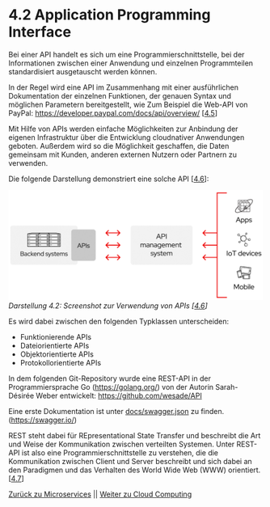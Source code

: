# 4.2 Application Programming Interface

Bei einer API handelt es sich um eine Programmierschnittstelle, bei der Informationen zwischen einer Anwendung und einzelnen Programmteilen standardisiert ausgetauscht werden können.

In der Regel wird eine API im Zusammenhang mit einer ausführlichen Dokumentation der einzelnen Funktionen, der genauen Syntax und möglichen Parametern bereitgestellt, wie Zum Beispiel die Web-API von PayPal: <https://developer.paypal.com/docs/api/overview/> [[4.5](https://www.dev-insider.de/was-ist-eine-api-a-583923/)]

Mit Hilfe von APIs werden einfache Möglichkeiten zur Anbindung der eigenen Infrastruktur über die Entwicklung cloudnativer Anwendungen geboten. Außerdem wird so die Möglichkeit geschaffen, die Daten gemeinsam mit Kunden, anderen externen Nutzern oder Partnern zu verwenden.

Die folgende Darstellung demonstriert eine solche API [[4.6](https://www.redhat.com/de/topics/api/what-are-application-programming-interfaces)]:

![API](../images/API.png)
*Darstellung 4.2: Screenshot zur Verwendung von APIs [[4.6](https://www.redhat.com/de/topics/api/what-are-application-programming-interfaces)]*

Es wird dabei zwischen den folgenden Typklassen unterscheiden:

- Funktionierende APIs
- Dateiorientierte APIs
- Objektorientierte APIs
- Protokollorientierte APIs

In dem folgenden Git-Repository wurde eine REST-API in der Programmiersprache Go (<https://golang.org/>) von der Autorin Sarah-Désirée Weber entwickelt: <https://github.com/wesade/API>

Eine erste Dokumentation ist unter [docs/swagger.json](https://github.com/wesade/API/blob/master/docs/swagger.json) zu finden. (<https://swagger.io/>)

REST steht dabei für REpresentational State Transfer und beschreibt die Art und Weise der Kommunikation zwischen verteilten Systemen. Unter REST-API ist also eine Programmierschnittstelle zu verstehen, die die Kommunikation zwischen Client und Server beschreibt und sich dabei an den Paradigmen und das Verhalten des World Wide Web (WWW) orientiert. [[4.7](https://www.cloudcomputing-insider.de/was-ist-eine-rest-api-a-611116/)]

[Zurück zu Microservices](./Microservice.md) || [Weiter zu Cloud Computing](./Cloud.md)
